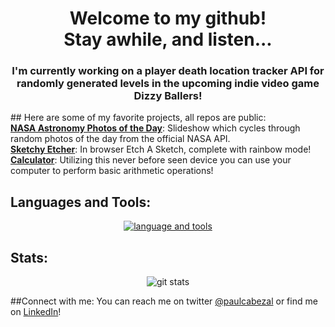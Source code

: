 <h1 align="center">Welcome to my github!
<br>
Stay awhile, and listen...</h1>
<p>
  
<h3 align="center">I'm currently working on a player death location tracker API for randomly generated levels in the upcoming indie video game Dizzy Ballers!</h3>
<p>
## Here are some of my favorite projects, all repos are public:
<br>
<strong><a href="https://pcabezal.github.io/nasaPOD/">NASA Astronomy Photos of the Day</a></strong>: Slideshow which cycles through random photos of the day from the official NASA API.
<br>
<strong><a href="https://pcabezal.github.io/etch-a-sketch/">Sketchy Etcher</a></strong>: In browser Etch A Sketch, complete with rainbow mode!
<br>
<strong><a href="https://pcabezal.github.io/TOPcalculator/">Calculator</a></strong>: Utilizing this never before seen device you can use your computer to perform basic arithmetic operations!
<p>
  


## Languages and Tools:
<p align="center"><a href="https://skillicons.dev"><img src="https://skillicons.dev/icons?i=html,css,js,react,nodejs,express,mongodb,py,git,bash,cs,linux,vscode,powershell,dotnet,azure&theme=dark&perline=8" alt="language and tools"/></a></p>

## Stats:
<p align="center"><img src="https://github-readme-stats.vercel.app/api?username=pcabezal&show_icons=true&theme=tokyonight" alt="git stats"></p> 
  
##Connect with me:
You can reach me on twitter <a href="https://twitter.com/paulcabezal">@paulcabezal</a> or find me on <a href="https://www.linkedin.com/in/paul-cabezal-218b5b235/">LinkedIn</a>!
